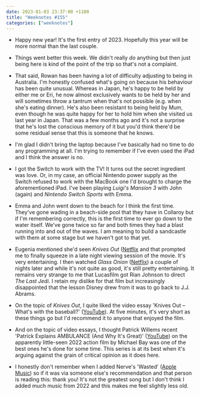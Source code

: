 ```yaml
---
date: 2023-01-03 23:37:00 +1100
title: "Weeknotes #155"
categories: ["weeknotes"]
---
```


- Happy new year! It's the first entry of 2023. Hopefully this year will be more normal than the last couple.

- Things went better this week. We didn't really _do_ anything but then just being here is kind of the point of the trip so that's not a complaint.

- That said, Rowan has been having a lot of difficulty adjusting to being in Australia. I'm honestly confused what's going on because his behaviour has been quite unusual. Whereas in Japan, he's happy to be held by either me or Eri, he now almost exclusively wants to be held by her and will sometimes throw a tantrum when that's not possible (e.g. when she's eating dinner). He's also been resistant to being held by Mum, even though he was quite happy for her to hold him when she visited us last year in Japan. That was a few months ago and it's not a surprise that he's lost the conscious memory of it but you'd think there'd be some residual sense that this is someone that he knows.

- I'm glad I didn't bring the laptop because I've basically had no time to do any programming at all. I'm trying to remember if I've even used the iPad and I think the answer is no.

- I got the Switch to work with the TV! It turns out the secret ingredient was love. Or, in my case, an official Nintendo power supply as the Switch refused to work with the MacBook one I'd brought to charge the aforementioned iPad. I've been playing _Luigi's Mansion 3_ with John (again) and _Nintendo Switch Sports_ with Emma.

- Emma and John went down to the beach for I think the first time. They've gone wading in a beach-side pool that they have in Collaroy but if I'm remembering correctly, this is the first time to ever go down to the water itself. We've gone twice so far and both times they had a blast running into and out of the waves. I am meaning to build a sandcastle with them at some stage but we haven't got to that yet.

- Eugenia mentioned she'd seen _Knives Out_ ([Netflix](https://www.netflix.com/title/81037684) and that prompted me to finally squeeze in a late night viewing session of the movie. It's very entertaining. I then watched _Glass Onion_ ([Netflix](https://www.netflix.com/title/81458416)) a couple of nights later and while it's not quite as good, it's still pretty entertaining. It remains very strange to me that Lucasfilm got Rian Johnson to direct _The Last Jedi_. I retain my dislike for that film but increasingly disappointed that the lesson Disney drew from it was to go back to J.J. Abrams.

- On the topic of _Knives Out_, I quite liked the video essay 'Knives Out – What's with the baseball?' ([YouTube](https://youtu.be/tU2-VBpvqyg)). At five minutes, it's very short as these things go but I'd recommend it to anyone that enjoyed the film.

- And on the topic of video essays, I thought Patrick Willems recent 'Patrick Explains AMBULANCE (And Why It's Great)' ([YouTube](https://youtu.be/vlEEjHWJhyY)) on the apparently little-seen 2022 action film by Michael Bay was one of the best ones he's done for some time. This series is at its best when it's arguing against the grain of critical opinion as it does here.

- I honestly don't remember when I added Nerve's 'Wasted' ([Apple Music](https://music.apple.com/us/album/wasted/1642236815?i=1642236816)) so if it was via someone else's recommendation and that person is reading this: thank you! It's not the greatest song but I don't think I added much music from 2022 and this makes me feel slightly less old.
